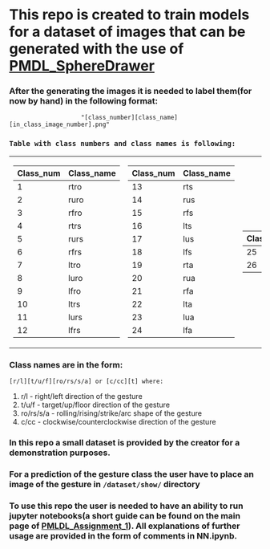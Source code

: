 # This repo is created to train models for a dataset of images that can be generated with the use of [PMDL_SphereDrawer](https://github.com/SanikoZmey/PMDL_SphereDrawer)
### After the generating the images it is needed to label them(for now by hand) in the following format: 
                        "[class_number][class_name][in_class_image_number].png"
### `Table with class numbers and class names is following:`

<table>
<tr><td>

| Class_num   |      Class_name      |
|-------------|----------------------|
|      1      |         rtro         |
|      2      |         ruro         |
|      3      |         rfro         |
|      4      |         rtrs         |
|      5      |         rurs         |
|      6      |         rfrs         |
|      7      |         ltro         |
|      8      |         luro         |
|      9      |         lfro         |
|      10     |         ltrs         |
|      11     |         lurs         |
|      12     |         lfrs         |

</td><td>

| Class_num   |      Class_name      |
|-------------|----------------------|
|      13      |         rts         |
|      14      |         rus         |
|      15      |         rfs         |
|      16      |         lts         |
|      17      |         lus         |
|      18      |         lfs         |
|      19      |         rta         |
|      20      |         rua         |
|      21      |         rfa         |
|      22      |         lta         |
|      23      |         lua         |
|      24      |         lfa         |

</td><td>

| Class_num   |      Class_name      |
|-------------|----------------------|
|      25     |         ct          |
|      26     |         cct         |

</td></tr> 
</table>

### Class names are in the form:
    [r/l][t/u/f][ro/rs/s/a] or [c/cc][t] where:

1. r/l - right/left direction of the gesture
2. t/u/f - target/up/floor direction of the gesture
3. ro/rs/s/a - rolling/rising/strike/arc shape of the gesture
4. c/cc - clockwise/counterclockwise direction of the gesture

### In this repo a small dataset is provided by the creator for a demonstration purposes.
### For a prediction of the gesture class the user have to place an image of the gesture in `/dataset/show/` directory

### To use this repo the user is needed to have an ability to run jupyter notebooks(a short guide can be found on the main page of [PMLDL_Assignment_1](https://github.com/SanikoZmey/PMLDL_Assignment_1)). All explanations of further usage are provided in the form of comments in NN.ipynb.